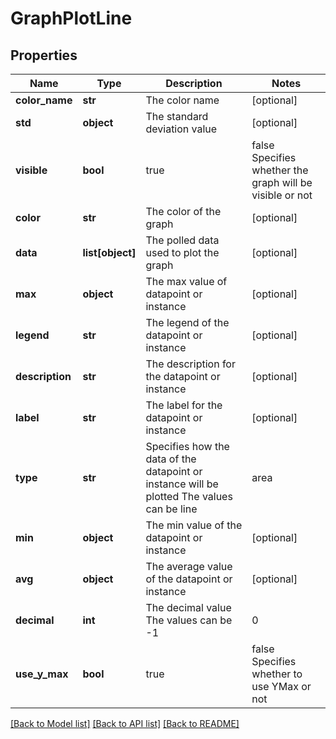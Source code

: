 # GraphPlotLine

## Properties
Name | Type | Description | Notes
------------ | ------------- | ------------- | -------------
**color_name** | **str** | The color name | [optional] 
**std** | **object** | The standard deviation value | [optional] 
**visible** | **bool** | true | false Specifies whether the graph will be visible or not | [optional] 
**color** | **str** | The color of the graph | [optional] 
**data** | **list[object]** | The polled data used to plot the graph | [optional] 
**max** | **object** | The max value of datapoint or instance | [optional] 
**legend** | **str** | The legend of the datapoint or instance | [optional] 
**description** | **str** | The description for the datapoint or instance | [optional] 
**label** | **str** | The label for the datapoint or instance | [optional] 
**type** | **str** | Specifies how the data of the datapoint or instance will be plotted The values can be line | area | stack | column | statusBar | [optional] 
**min** | **object** | The min value of the datapoint or instance | [optional] 
**avg** | **object** | The average value of the datapoint or instance | [optional] 
**decimal** | **int** | The decimal value The values can be -1 | 0 | 1 | 2 | 3 | 4 | 5 | 6 | 7 | 8 | [optional] 
**use_y_max** | **bool** | true | false Specifies whether to use YMax or not | [optional] 

[[Back to Model list]](../README.md#documentation-for-models) [[Back to API list]](../README.md#documentation-for-api-endpoints) [[Back to README]](../README.md)

